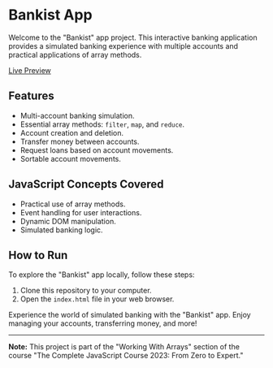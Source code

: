 # Bankist App

Welcome to the "Bankist" app project. This interactive banking application provides a simulated banking experience with multiple accounts and practical applications of array methods.

[Live Preview](#)

## Features

- Multi-account banking simulation.
- Essential array methods: `filter`, `map`, and `reduce`.
- Account creation and deletion.
- Transfer money between accounts.
- Request loans based on account movements.
- Sortable account movements.

## JavaScript Concepts Covered

- Practical use of array methods.
- Event handling for user interactions.
- Dynamic DOM manipulation.
- Simulated banking logic.

## How to Run

To explore the "Bankist" app locally, follow these steps:

1. Clone this repository to your computer.
2. Open the `index.html` file in your web browser.

Experience the world of simulated banking with the "Bankist" app. Enjoy managing your accounts, transferring money, and more!

---

**Note:** This project is part of the "Working With Arrays" section of the course "The Complete JavaScript Course 2023: From Zero to Expert."
